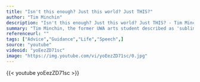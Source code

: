 ```yaml
---
title: "Isn't this enough? Just this world? Just THIS?"
author: "Tim Minchin"
description: "Isn't this enough? Just this world? Just THIS? - Tim Minchin quotes from GetInspired365.com"
summary: "Tim Minchin, the former UWA arts student described as 'sublimely talented, witty, smart and unabashedly offensive' in a musical career that has taken the world by storm, is awarded an honorary doctorate by The University of Western Australia."
referenceurl: ""
tags: ["Advice","Guidance","Life","Speech",]
source: "youtube"
videoid: "yoEezZD71sc"
image: "https://img.youtube.com/vi/yoEezZD71sc/0.jpg"
---
```


{{< youtube yoEezZD71sc >}}
